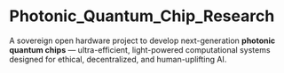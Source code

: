 # Photonic_Quantum_Chip_Research
A sovereign open hardware project to develop next-generation **photonic quantum chips** — ultra-efficient, light-powered computational systems designed for ethical, decentralized, and human-uplifting AI.
